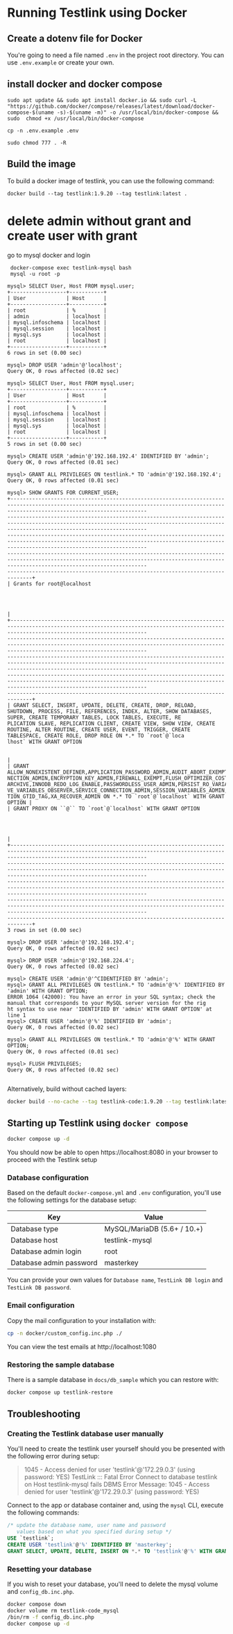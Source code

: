 # Running Testlink using Docker

## Create a dotenv file for Docker

You're going to need a file named `.env` in the project root directory.  You can use `.env.example` or create your own.


## install docker and docker compose

```
sudo apt update && sudo apt install docker.io && sudo curl -L "https://github.com/docker/compose/releases/latest/download/docker-compose-$(uname -s)-$(uname -m)" -o /usr/local/bin/docker-compose && sudo  chmod +x /usr/local/bin/docker-compose
```

```
cp -n .env.example .env
```

```
sudo chmod 777 . -R
```

## Build the image

To  build a docker image of testlink, you can use the following command:

```
docker build --tag testlink:1.9.20 --tag testlink:latest .
```
# delete admin without grant and create user with grant

go to mysql docker and login
```
 docker-compose exec testlink-mysql bash
 mysql -u root -p

```

```
mysql> SELECT User, Host FROM mysql.user;
+------------------+-----------+
| User             | Host      |
+------------------+-----------+
| root             | %         |
| admin            | localhost |
| mysql.infoschema | localhost |
| mysql.session    | localhost |
| mysql.sys        | localhost |
| root             | localhost |
+------------------+-----------+
6 rows in set (0.00 sec)

mysql> DROP USER 'admin'@'localhost';
Query OK, 0 rows affected (0.02 sec)

mysql> SELECT User, Host FROM mysql.user;
+------------------+-----------+
| User             | Host      |
+------------------+-----------+
| root             | %         |
| mysql.infoschema | localhost |
| mysql.session    | localhost |
| mysql.sys        | localhost |
| root             | localhost |
+------------------+-----------+
5 rows in set (0.00 sec)

mysql> CREATE USER 'admin'@'192.168.192.4' IDENTIFIED BY 'admin';
Query OK, 0 rows affected (0.01 sec)

mysql> GRANT ALL PRIVILEGES ON testlink.* TO 'admin'@'192.168.192.4';
Query OK, 0 rows affected (0.01 sec)

mysql> SHOW GRANTS FOR CURRENT_USER;
+----------------------------------------------------------------------------------------------------------------------------------------------------------------------------------------
-----------------------------------------------------------------------------------------------------------------------------------------------------------------------------------------
-----------------------------------------------------------------------------------------------------------------------------------------------------------------------------------------
-----------------------------------------------------------------------------------------------------------------------------------------------------------------------------------------
------------------------------------------------------------------------------+
| Grants for root@localhost



                                                                              |
+----------------------------------------------------------------------------------------------------------------------------------------------------------------------------------------
-----------------------------------------------------------------------------------------------------------------------------------------------------------------------------------------
-----------------------------------------------------------------------------------------------------------------------------------------------------------------------------------------
-----------------------------------------------------------------------------------------------------------------------------------------------------------------------------------------
------------------------------------------------------------------------------+
| GRANT SELECT, INSERT, UPDATE, DELETE, CREATE, DROP, RELOAD, SHUTDOWN, PROCESS, FILE, REFERENCES, INDEX, ALTER, SHOW DATABASES, SUPER, CREATE TEMPORARY TABLES, LOCK TABLES, EXECUTE, RE
PLICATION SLAVE, REPLICATION CLIENT, CREATE VIEW, SHOW VIEW, CREATE ROUTINE, ALTER ROUTINE, CREATE USER, EVENT, TRIGGER, CREATE TABLESPACE, CREATE ROLE, DROP ROLE ON *.* TO `root`@`loca
lhost` WITH GRANT OPTION

                                                                              |
| GRANT ALLOW_NONEXISTENT_DEFINER,APPLICATION_PASSWORD_ADMIN,AUDIT_ABORT_EXEMPT,AUDIT_ADMIN,AUTHENTICATION_POLICY_ADMIN,BACKUP_ADMIN,BINLOG_ADMIN,BINLOG_ENCRYPTION_ADMIN,CLONE_ADMIN,CON
NECTION_ADMIN,ENCRYPTION_KEY_ADMIN,FIREWALL_EXEMPT,FLUSH_OPTIMIZER_COSTS,FLUSH_STATUS,FLUSH_TABLES,FLUSH_USER_RESOURCES,GROUP_REPLICATION_ADMIN,GROUP_REPLICATION_STREAM,INNODB_REDO_LOG_
ARCHIVE,INNODB_REDO_LOG_ENABLE,PASSWORDLESS_USER_ADMIN,PERSIST_RO_VARIABLES_ADMIN,REPLICATION_APPLIER,REPLICATION_SLAVE_ADMIN,RESOURCE_GROUP_ADMIN,RESOURCE_GROUP_USER,ROLE_ADMIN,SENSITI
VE_VARIABLES_OBSERVER,SERVICE_CONNECTION_ADMIN,SESSION_VARIABLES_ADMIN,SET_ANY_DEFINER,SHOW_ROUTINE,SYSTEM_USER,SYSTEM_VARIABLES_ADMIN,TABLE_ENCRYPTION_ADMIN,TELEMETRY_LOG_ADMIN,TRANSAC
TION_GTID_TAG,XA_RECOVER_ADMIN ON *.* TO `root`@`localhost` WITH GRANT OPTION |
| GRANT PROXY ON ``@`` TO `root`@`localhost` WITH GRANT OPTION



                                                                              |
+----------------------------------------------------------------------------------------------------------------------------------------------------------------------------------------
-----------------------------------------------------------------------------------------------------------------------------------------------------------------------------------------
-----------------------------------------------------------------------------------------------------------------------------------------------------------------------------------------
-----------------------------------------------------------------------------------------------------------------------------------------------------------------------------------------
------------------------------------------------------------------------------+
3 rows in set (0.00 sec)

mysql> DROP USER 'admin'@'192.168.192.4';
Query OK, 0 rows affected (0.02 sec)

mysql> DROP USER 'admin'@'192.168.224.4';
Query OK, 0 rows affected (0.02 sec)

mysql> CREATE USER 'admin'@'^CIDENTIFIED BY 'admin';
mysql> GRANT ALL PRIVILEGES ON testlink.* TO 'admin'@'%' IDENTIFIED BY 'admin' WITH GRANT OPTION;
ERROR 1064 (42000): You have an error in your SQL syntax; check the manual that corresponds to your MySQL server version for the rig
ht syntax to use near 'IDENTIFIED BY 'admin' WITH GRANT OPTION' at line 1
mysql> CREATE USER 'admin'@'%' IDENTIFIED BY 'admin';
Query OK, 0 rows affected (0.02 sec)

mysql> GRANT ALL PRIVILEGES ON testlink.* TO 'admin'@'%' WITH GRANT OPTION;
Query OK, 0 rows affected (0.01 sec)

mysql> FLUSH PRIVILEGES;
Query OK, 0 rows affected (0.02 sec)


```

Alternatively, build without cached layers:

```bash
docker build --no-cache --tag testlink-code:1.9.20 --tag testlink:latest .
```

## Starting up Testlink using `docker compose`

```bash
docker compose up -d
```

You should now be able to open https://localhost:8080 in your browser to proceed with the Testlink setup

### Database configuration

Based on the default `docker-compose.yml` and `.env` configuration, you'll use the following settings for the database setup:

| Key | Value |
| - | - |
| Database type | MySQL/MariaDB (5.6+ / 10.+) |
| Database host | testlink-mysql |
| Database admin login | root |
| Database admin password | masterkey |

You can provide your own values for `Database name`, `TestLink DB login` and `TestLink DB password`.

### Email configuration

Copy the mail configuration to your installation with:

```bash
cp -n docker/custom_config.inc.php ./
```

You can view the test emails at http://localhost:1080

### Restoring the sample database

There is a sample database in `docs/db_sample` which you can restore with:

```bash
docker compose up testlink-restore
```

## Troubleshooting

### Creating the Testlink database user manually

You'll need to create the testlink user yourself should you be presented with the following error during setup:

> 1045 - Access denied for user 'testlink'@'172.29.0.3' (using password: YES)
> TestLink ::: Fatal Error
> Connect to database testlink on Host testlink-mysql fails
> DBMS Error Message: 1045 - Access denied for user 'testlink'@'172.29.0.3' (using password: YES)

Connect to the app or database container and, using the `mysql` CLI, execute the following commands:

```sql
/* update the database name, user name and password
   values based on what you specified during setup */
USE `testlink`;
CREATE USER 'testlink'@'%' IDENTIFIED BY 'masterkey';
GRANT SELECT, UPDATE, DELETE, INSERT ON *.* TO 'testlink'@'%' WITH GRANT OPTION;
```

### Resetting your database

If you wish to reset your database, you'll need to delete the mysql volume and `config_db.inc.php`.

```bash
docker compose down
docker volume rm testlink-code_mysql
/bin/rm -f config_db.inc.php
docker compose up -d
```
